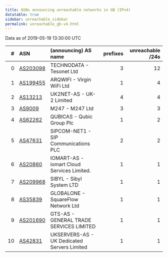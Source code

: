 ```yaml
---
title: ASNs announcing unreachable networks in GB (IPv4)
datatable: true
sidebar: unreachable_sidebar
permalink: unreachable_gb-v4.html
---
```


Data as of 2019-05-19 13:30:00 UTC


<div class="datatable-begin"></div>

|   # | ASN                                      | (announcing) AS name                        |   prefixes |   unreachable /24s |
|----:|:-----------------------------------------|:--------------------------------------------|-----------:|-------------------:|
|   0 | [AS203098](unreachable_AS203098-v4.html) | TECHNODATA - Tesonet Ltd                    |          3 |                 12 |
|   1 | [AS199455](unreachable_AS199455-v4.html) | ARQWIFI - Virgin WiFi Ltd                   |          1 |                  4 |
|   2 | [AS13213](unreachable_AS13213-v4.html)   | UK2NET-AS - UK-2 Limited                    |          4 |                  4 |
|   3 | [AS9009](unreachable_AS9009-v4.html)     | M247 - M247 Ltd                             |          3 |                  3 |
|   4 | [AS62262](unreachable_AS62262-v4.html)   | QUBICAS - Qubic Group Plc                   |          1 |                  2 |
|   5 | [AS47631](unreachable_AS47631-v4.html)   | SIPCOM-NET1 - SIP Communications PLC        |          2 |                  2 |
|   6 | [AS20860](unreachable_AS20860-v4.html)   | IOMART-AS - iomart Cloud Services Limited.  |          1 |                  1 |
|   7 | [AS209968](unreachable_AS209968-v4.html) | SIBYL - Sibyl System LTD                    |          1 |                  1 |
|   8 | [AS35839](unreachable_AS35839-v4.html)   | GLOBALONE - SquareFlow Network Ltd          |          1 |                  1 |
|   9 | [AS201690](unreachable_AS201690-v4.html) | GTS-AS - GENERAL TRADE SERVICES LIMITED     |          1 |                  1 |
|  10 | [AS42831](unreachable_AS42831-v4.html)   | UKSERVERS-AS - UK Dedicated Servers Limited |          1 |                  1 |

<div class="datatable-end"></div>